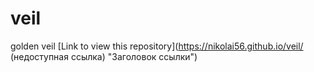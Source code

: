 # veil
golden veil
[Link to view this repository](https://nikolai56.github.io/veil/ (недоступная ссылка) "Заголовок ссылки")
